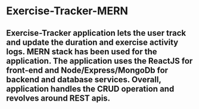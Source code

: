 # Exercise-Tracker-MERN

## Exercise-Tracker application lets the user track and update the duration and exercise activity logs. MERN stack has been used for the application. The application uses the ReactJS for front-end and Node/Express/MongoDb for backend and database services. Overall, application handles the CRUD operation and revolves around REST apis.
